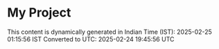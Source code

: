 # My Project

This content is dynamically generated in Indian Time (IST): 2025-02-25 01:15:56 IST
Converted to UTC: 2025-02-24 19:45:56 UTC
